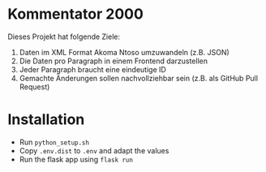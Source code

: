Kommentator 2000
=================

Dieses Projekt hat folgende Ziele:

1. Daten im XML Format Akoma Ntoso umzuwandeln (z.B. JSON)
1. Die Daten pro Paragraph in einem Frontend darzustellen
1. Jeder Paragraph braucht eine eindeutige ID
1. Gemachte Änderungen sollen nachvollziehbar sein (z.B. als GitHub Pull Request)


# Installation

* Run `python_setup.sh`
* Copy `.env.dist` to `.env` and adapt the values
* Run the flask app using `flask run`
